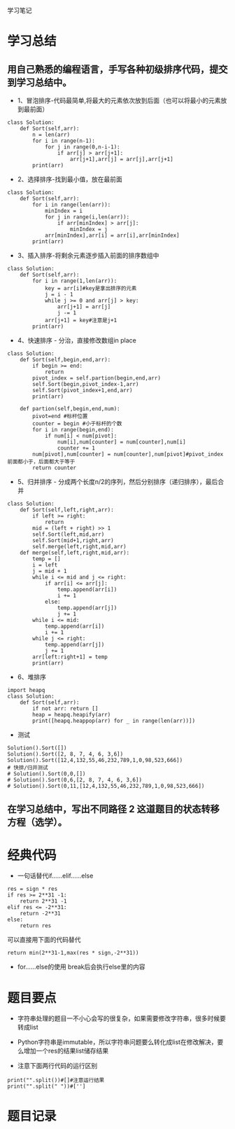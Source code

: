 学习笔记

# 学习总结
## 用自己熟悉的编程语言，手写各种初级排序代码，提交到学习总结中。
- 1、冒泡排序-代码最简单,将最大的元素依次放到后面（也可以将最小的元素放到最前面）
```
class Solution:
    def Sort(self,arr):
        n = len(arr)
        for i in range(n-1):
            for j in range(0,n-i-1):
                if arr[j] > arr[j+1]:
                    arr[j+1],arr[j] = arr[j],arr[j+1]
        print(arr)
```
- 2、选择排序-找到最小值，放在最前面
```
class Solution:
    def Sort(self,arr):
        for i in range(len(arr)):
            minIndex = i
            for j in range(i,len(arr)):
                if arr[minIndex] > arr[j]:
                    minIndex = j
            arr[minIndex],arr[i] = arr[i],arr[minIndex]
        print(arr)
```
- 3、插入排序-将剩余元素逐步插入前面的排序数组中
```
class Solution:
    def Sort(self,arr):
        for i in range(1,len(arr)):
            key = arr[i]#key是拿出排序的元素
            j = i - 1
            while j >= 0 and arr[j] > key:
                arr[j+1] = arr[j]
                j -= 1
            arr[j+1] = key#注意是j+1 
        print(arr)
```
- 4、快速排序 - 分治，直接修改数组in place
```
class Solution:            
    def Sort(self,begin,end,arr):
        if begin >= end:
            return
        pivot_index = self.partion(begin,end,arr)
        self.Sort(begin,pivot_index-1,arr)
        self.Sort(pivot_index+1,end,arr)
        print(arr)

    def partion(self,begin,end,num):
        pivot=end #标杆位置
        counter = begin #小于标杆的个数
        for i in range(begin,end):
            if num[i] < num[pivot]:
                num[i],num[counter] = num[counter],num[i]
                counter += 1
        num[pivot],num[counter] = num[counter],num[pivot]#pivot_index前面都小于，后面都大于等于
        return counter
```
- 5、归并排序 - 分成两个长度n/2的序列，然后分别排序（递归排序），最后合并
```
class Solution:            
    def Sort(self,left,right,arr):
        if left >= right:
            return
        mid = (left + right) >> 1
        self.Sort(left,mid,arr)
        self.Sort(mid+1,right,arr)
        self.merge(left,right,mid,arr)
    def merge(self,left,right,mid,arr):
        temp = []
        i = left
        j = mid + 1
        while i <= mid and j <= right:
            if arr[i] <= arr[j]:
                temp.append(arr[i])
                i += 1
            else:
                temp.append(arr[j])
                j += 1
        while i <= mid:
            temp.append(arr[i])
            i += 1
        while j <= right:
            temp.append(arr[j])
            j += 1
        arr[left:right+1] = temp
        print(arr)
```
- 6、堆排序 
```
import heapq
class Solution:            
    def Sort(self,arr):
        if not arr: return []
        heap = heapq.heapify(arr)
        print([heapq.heappop(arr) for _ in range(len(arr))])
```
- 测试
```
Solution().Sort([])
Solution().Sort([2, 8, 7, 4, 6, 3,6])
Solution().Sort([12,4,132,55,46,232,789,1,0,98,523,666])
# 快排/归并测试
# Solution().Sort(0,0,[])
# Solution().Sort(0,6,[2, 8, 7, 4, 6, 3,6])
# Solution().Sort(0,11,[12,4,132,55,46,232,789,1,0,98,523,666])
```
## 在学习总结中，写出不同路径 2 这道题目的状态转移方程（选学）。



# 经典代码
- 一句话替代if……elif……else
```
res = sign * res
if res >= 2**31 -1:
    return 2**31 -1
elif res <= -2**31:
    return -2**31
else:
    return res
```
可以直接用下面的代码替代
```
return min(2**31-1,max(res * sign,-2**31))
```
- for……else的使用
break后会执行else里的内容

# 题目要点
- 字符串处理的题目一不小心会写的很复杂，如果需要修改字符串，很多时候要转成list

- Python字符串是immutable，所以字符串问题要么转化成list在修改解决，要么增加一个res的结果list储存结果

- 注意下面两行代码的运行区别
```
print("".split())#[]#注意运行结果
print("".split(" "))#['']
```
# 题目记录
